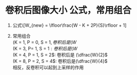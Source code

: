 # 卷积后图像大小 公式，常用组合
1.  公式\\[W_{new} = \lfloor\frac{W - K + 2P}{S}\rfloor + 1]  
    
2.  常用组合  
    (K = 1, P = 0, S = 1$, 卷积后是(W$  
    (K = 3, P= 1, S = 1$: 卷积后是(W$  
    (K = 4, P = 1, S = 2$: 卷积后是 (\dfrac{W}{2}$  
    (K = 8, P = 2, S = 4$: 卷积后是(\dfrac{W}{4}$  
    相反，反卷积可以起到上采样的作用
